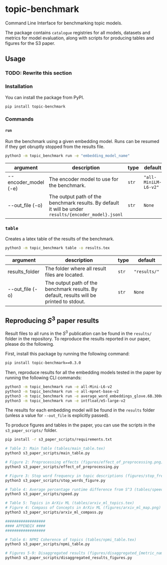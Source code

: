 # topic-benchmark
Command Line Interface for benchmarking topic models.

The package contains `catalogue` registries for all models, datasets and metrics for model evaluation,
along with scripts for producing tables and figures for the S3 paper.

## Usage

### **TODO: Rewrite this section**

### Installation

You can install the package from PyPI.

```bash
pip install topic-benchmark

```

### Commands

#### `run`

Run the benchmark using a given embedding model.
Runs can be resumed if they get obruptly stopped from the results file.

```bash
python3 -m topic_benchmark run -e "embedding_model_name"
```

| argument | description | type | default |
| -------- | ----------- | ---- | ------- |
| --encoder_model (-e) | The encoder model to use for the benchmark. | `str` | `"all-MiniLM-L6-v2"` |
| --out_file (-o) | The output path of the benchmark results. By default it will be under `results/{encoder_model}.jsonl` | `str` | `None` | 

### `table`

Creates a latex table of the results of the benchmark.

```bash
python3 -m topic_benchmark table -o results.tex
```

| argument | description | type | default |
| -------- | ----------- | ---- | ------- |
| results_folder | The folder where all result files are located. | `str` | `"results/"` |
| --out_file (-o) | The output path of the benchmark results. By default, results will be printed to stdout. | `str` | `None` | 

## Reproducing $S^3$ paper results
Result files to all runs in the $S^3$ publication can be found in the `results/` folder in the repository.
To reproduce the results reported in our paper, please do the following.

First, install this package by running the following command:

```bash
pip install topic-benchmark==0.3.0
```

Then, reproduce results for all the embedding models tested in the paper by running the following CLI commands:
```bash
python3 -m topic_benchmark run -e all-Mini-L6-v2
python3 -m topic_benchmark run -e all-mpnet-base-v2
python3 -m topic_benchmark run -e average_word_embeddings_glove.6B.300d
python3 -m topic_benchmark run -e intfloat/e5-large-v2
```

The results for each embedding model will be found in the `results` folder (unless a value for `--out_file` is explicitly passed).

To produce figures and tables in the paper, you can use the scripts in the  `s3_paper_scripts/` folder.
```bash
pip install -r s3_paper_scripts/requirements.txt

# Table 3: Main Table (tables/main_table.tex)
python3 s3_paper_scripts/main_table.py

# Figure 2: Preprocessing effects (figures/effect_of_preprocessing.png)
python3 s3_paper_scripts/effect_of_preprocessing.py

# Figure 3: Stop word frequency in topic descriptions (figures/stop_freq.png)
python3 s3_paper_scripts/stop_words_figure.py

# Table 4: Average percentage runtime difference from S^3 (tables/speed.tex)
python3 s3_paper_scripts/speed.py

# Table 5: Topics in ArXiv ML (tables/arxiv_ml_topics.tex)
# Figure 4: Compass of Concepts in ArXiv ML (figures/arxiv_ml_map.png)
python3 s3_paper_scripts/arxiv_ml_compass.py

##################
#### APPENDIX ####
##################

# Table 6: NPMI Coherence of topics (tables/npmi_table.tex)
python3 s3_paper_scripts/npmi_table.py

# Figures 5-9: Disaggregated results (figures/disaggregated_{metric_name}.png)
python3 s3_paper_scripts/disaggregated_results_figures.py
```

